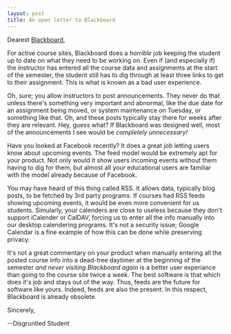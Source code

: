 ```yaml
---
layout: post
title: An open letter to Blackboard
---
```

 
Dearest <a href="http://www.blackboard.com/">Blackboard</a>,

For active course sites, Blackboard does a <em>horrible</em> job keeping the student up to date on what they need to be working on. Even if (and especially if) the instructor has entered all the course data and assignments at the start of the semester, the student still has to dig through at least three links to get to their assignment. This is what is known as a bad user experience.

Oh, sure; you allow instructors to post announcements. They never do that unless there's something very important and abnormal, like the due date for an assignment being moved, or system maintenance on Tuesday, or something like that. Oh, and these posts typically stay there for weeks after they are relevant. Hey, guess what? If Blackboard was designed well, most of the announcements I see would be <em>completely unnecessary!</em>

Have you looked at Facebook recently? It does a great job letting users know about upcoming events. The feed model would be extremely apt for your product. Not only would it show users incoming events without them having to dig for them, but almost all your educational users are familiar with the model already because of Facebook.

You may have heard of this thing called RSS. It allows data, typically blog posts, to be fetched by 3rd party programs. If courses had RSS feeds showing upcoming events, it would be even more convenient for us students. Simularly, your calenders are close to useless because they don't support iCalender or CalDAV, forcing us to enter all the info manually into our desktop calendering programs. It's not a security issue; Google Calendar is a fine example of how this can be done while preserving privacy.

It's not a great commentary on your product when manually entering all the posted course info into a dead-tree daytimer at the beginning of the semester <em>and never visiting Blackboard again</em> is a better user experiance than going to the course site twice a week. The best software is that which does it's job and stays out of the way. Thus, feeds are the future for software like yours. Indeed, feeds are also the present. In this respect, Blackboard is already obsolete.

Sincerely,

--Disgruntled Student
